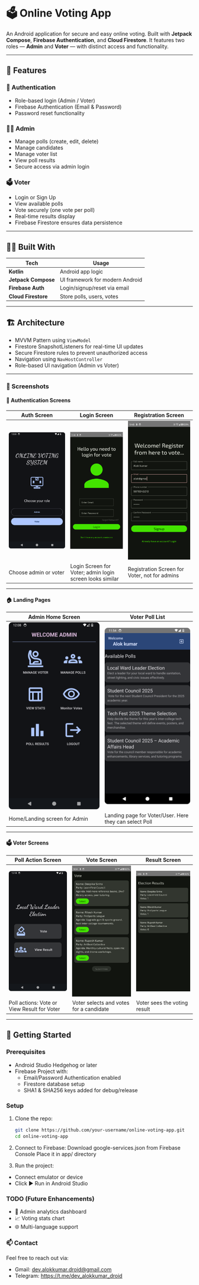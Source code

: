 # 🗳️ Online Voting App

An Android application for secure and easy online voting. Built with **Jetpack Compose**, **Firebase Authentication**, and **Cloud Firestore**. It features two roles — **Admin** and **Voter** — with distinct access and functionality.

---

## 📱 Features

### 🔐 Authentication
- Role-based login (Admin / Voter)
- Firebase Authentication (Email & Password)
- Password reset functionality

### 🧑‍💼 Admin
- Manage polls (create, edit, delete)
- Manage candidates
- Manage voter list
- View poll results
- Secure access via admin login

### 🗳️ Voter
- Login or Sign Up
- View available polls
- Vote securely (one vote per poll)
- Real-time results display
- Firebase Firestore ensures data persistence

---

## 🧑‍🎨 Built With

| Tech                | Usage                           |
|---------------------|---------------------------------|
| **Kotlin**          | Android app logic               |
| **Jetpack Compose** | UI framework for modern Android |
| **Firebase Auth**   | Login/signup/reset via email    |
| **Cloud Firestore** | Store polls, users, votes       |

---

## 🏗️ Architecture

- MVVM Pattern using `ViewModel`
- Firestore SnapshotListeners for real-time UI updates
- Secure Firestore rules to prevent unauthorized access
- Navigation using `NavHostController`
- Role-based UI navigation (Admin vs Voter)

---

### 📸 Screenshots

#### 🔐 Authentication Screens

| Auth Screen                            | Login Screen                                                | Registration Screen                                   |
|----------------------------------------|-------------------------------------------------------------|-------------------------------------------------------|
| ![Auth](screenshots/auth_screen.png)   | ![Auth](screenshots/login_screen.png)                       | ![Auth](screenshots/registration_screen.png)          |
| Choose admin or voter                  | Login Screen for Voter; admin login screen looks similar    | Registration Screen for Voter, not for admins         |

---

#### 🏠 Landing Pages

| Admin Home Screen                    | Voter Poll List                                        |
|--------------------------------------|--------------------------------------------------------|
| ![Admin](screenshots/admin_home.png) | ![Polls](screenshots/voter_polls.png)                  |
| Home/Landing screen for Admin        | Landing page for Voter/User. Here they can select Poll |

---

#### 🗳️ Voter Screens

| Poll Action Screen                           | Vote Screen                             | Result Screen                     |
|----------------------------------------------|-----------------------------------------|-----------------------------------|
| ![VoteOrResult](screenshots/poll_action.png) | ![Vote](screenshots/vote.png)           | ![Result](screenshots/result.png) |
| Poll actions: Vote or View Result for Voter  | Voter selects and votes for a candidate | Voter sees the voting result      |

---


## 🚀 Getting Started

### Prerequisites
- Android Studio Hedgehog or later
- Firebase Project with:
  - Email/Password Authentication enabled
  - Firestore database setup
  - SHA1 & SHA256 keys added for debug/release

### Setup

1. Clone the repo:
   ```bash
   git clone https://github.com/your-username/online-voting-app.git
   cd online-voting-app

2. Connect to Firebase:
  Download google-services.json from Firebase Console
  Place it in app/ directory

3. Run the project:
  - Connect emulator or device
  - Click ▶️ Run in Android Studio

### TODO (Future Enhancements)

  - 🔐 Admin analytics dashboard
  - 📈 Voting stats chart
  - 🌐 Multi-language support

### 📫 Contact
  Feel free to reach out via:
- Gmail: dev.alokkumar.droid@gmail.com
- Telegram: https://t.me/dev_alokkumar_droid
